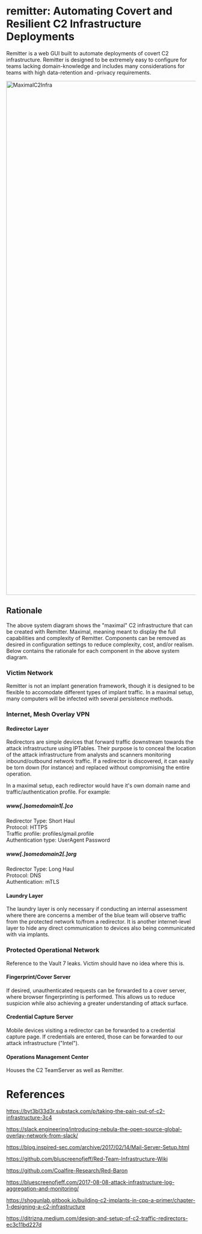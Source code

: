 # remitter: Automating Covert and Resilient C2 Infrastructure Deployments
Remitter is a web GUI built to automate deployments of covert C2 infrastructure. Remitter is designed to be extremely easy to configure for teams lacking domain-knowledge and includes many considerations for teams with high data-retention and -privacy requirements.

<img width="1367" alt="MaximalC2Infra" src="https://user-images.githubusercontent.com/55160090/185764594-2e958397-9cbe-48b2-88a1-b1110a8c5310.png">

## Rationale
The above system diagram shows the "maximal" C2 infrastructure that can be created with Remitter. Maximal, meaning meant to display the full capabilities and complexity of Remitter. Components can be removed as desired in configuration settings to reduce complexity, cost, and/or realism. Below contains the rationale for each component in the above system diagram. 

### Victim Network
Remitter is not an implant generation framework, though it is designed to be flexible to accomodate different types of implant traffic. In a maximal setup, many computers will be infected with several persistence methods. 

### Internet, Mesh Overlay VPN

#### Redirector Layer
Redirectors are simple devices that forward traffic downstream towards the attack infrastructure using IPTables. Their purpose is to conceal the location of the attack infrastructure from analysts and scanners monitoring inbound/outbound network traffic. If a redirector is discovered, it can easily be torn down (for instance) and replaced without compromising the entire operation.

In a maximal setup, each redirector would have it's own domain name and traffic/authentication profile. For example:
##### www[.]somedomain1[.]co
Redirector Type: Short Haul  
Protocol: HTTPS  
Traffic profile: profiles/gmail.profile  
Authentication type: UserAgent Password  

##### www[.]somedomain2[.]org  
Redirector Type: Long Haul  
Protocol: DNS  
Authentication: mTLS  

#### Laundry Layer
The laundry layer is only necessary if conducting an internal assessment where there are concerns a member of the blue team will observe traffic from the protected network to/from a redirector. It is another internet-level layer to hide any direct communication to devices also being communicated with via implants.

### Protected Operational Network
Reference to the Vault 7 leaks. Victim should have no idea where this is. 

#### Fingerprint/Cover Server
If desired, unauthenticated requests can be forwarded to a cover server, where browser fingerprinting is performed. This allows us to reduce suspicion while also achieving a greater understanding of attack surface.

#### Credential Capture Server
Mobile devices visiting a redirector can be forwarded to a credential capture page. If credentials are entered, those can be forwarded to our attack infrastructure ("Intel").

#### Operations Management Center
Houses the C2 TeamServer as well as Remitter. 


# References
https://byt3bl33d3r.substack.com/p/taking-the-pain-out-of-c2-infrastructure-3c4

https://slack.engineering/introducing-nebula-the-open-source-global-overlay-network-from-slack/

https://blog.inspired-sec.com/archive/2017/02/14/Mail-Server-Setup.html

https://github.com/bluscreenofjeff/Red-Team-Infrastructure-Wiki

https://github.com/Coalfire-Research/Red-Baron

https://bluescreenofjeff.com/2017-08-08-attack-infrastructure-log-aggregation-and-monitoring/

https://shogunlab.gitbook.io/building-c2-implants-in-cpp-a-primer/chapter-1-designing-a-c2-infrastructure

https://ditrizna.medium.com/design-and-setup-of-c2-traffic-redirectors-ec3c11bd227d

